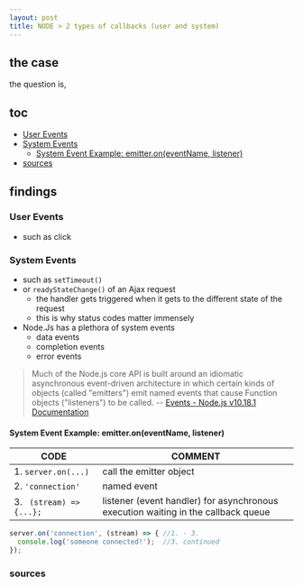 ```yaml
---
layout: post
title: NODE > 2 types of callbacks (user and system)
---
```

## the case	
the question is, 

## toc
<!-- TOC -->

- [User Events](#user-events)
- [System Events](#system-events)
    - [System Event Example: emitter.on(eventName, listener)](#system-event-example-emitteroneventname-listener)
- [sources](#sources)

<!-- /TOC -->

## findings
### User Events
* such as click

### System Events
* such as `setTimeout()`
* or  `readyStateChange()` of an Ajax request
    * the handler gets triggered when it gets to the different state of the request
    * this is why status codes matter immensely
* Node.Js has a plethora of system events
    * data events
    * completion events
    * error events

>Much of the Node.js core API is built around an idiomatic asynchronous event-driven architecture in which certain kinds of objects (called "emitters") emit named events that cause Function objects ("listeners") to be called.
-- [Events - Node.js v10.18.1 Documentation](https://nodejs.org/docs/latest-v10.x/api/events.html#events_events)

#### System Event Example: emitter.on(eventName, listener)
CODE                     | COMMENT
-------------------------|----------------------------------------------------------------------------------
1. `server.on(...)`      | call the emitter object
2. `'connection'`        | named event
3. ` (stream) => {...};` | listener (event handler) for asynchronous execution waiting in the callback queue

```js
server.on('connection', (stream) => { //1. - 3. 
  console.log('someone connected!');  //3. continued
});
```

### sources